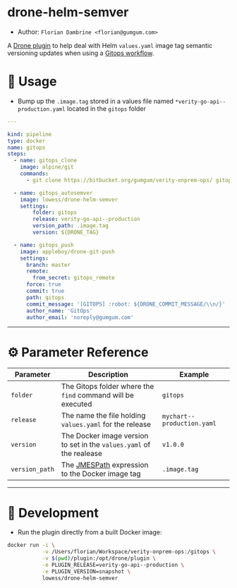 drone-helm-semver
====================

* Author: `Florian Dambrine <florian@gumgum.com>`

A [Drone plugin](https://readme.drone.io/plugins/overview/) to help deal with Helm `values.yaml` image tag semantic versioning updates when using a [Gitops workflow](https://www.weave.works/technologies/gitops/).

# :notebook: Usage

* Bump up the `.image.tag` stored in a values file named `*verity-go-api--production.yaml` located in the `gitops` folder

```yaml
---

kind: pipeline
type: docker
name: gitops
steps:
  - name: gitops_clone
    image: alpine/git
    commands:
      - git clone https://bitbucket.org/gumgum/verity-onprem-ops/ gitops

  - name: gitops_autosemver
    image: lowess/drone-helm-semver
    settings:
        folder: gitops
        release: verity-go-api--production
        version_path: .image.tag
        version: ${DRONE_TAG}

  - name: gitops_push
    image: appleboy/drone-git-push
    settings:
      branch: master
      remote:
        from_secret: gitops_remote
      force: true
      commit: true
      path: gitops
      commit_message: '[GITOPS] :robot: ${DRONE_COMMIT_MESSAGE/\\n/}'
      author_name: 'GitOps'
      author_email: 'noreply@gumgum.com'
```

---

# :gear: Parameter Reference

| Parameter      | Description                                                                           | Example                    |
| -------------- | ------------------------------------------------------------------------------------- | -------------------------- |
| `folder`       | The Gitops folder where the `find` command will be executed                           | `gitops`                   |
| `release`      | The name the file holding `values.yaml` for the release                               | `mychart--production.yaml` |
| `version`      | The Docker image version to set in the `values.yaml` of the realease                  | `v1.0.0`                   |
| `version_path` | The [JMESPath](https://jmespath.org/contents.html) expression to the Docker image tag | `.image.tag`               |

---

# :beginner: Development

* Run the plugin directly from a built Docker image:

```bash
docker run -i \
           -v /Users/florian/Workspace/verity-onprem-ops:/gitops \
           -v $(pwd)/plugin:/opt/drone/plugin \
           -e PLUGIN_RELEASE=verity-go-api--production \
           -e PLUGIN_VERSION=snapshot \
           lowess/drone-helm-semver
```
